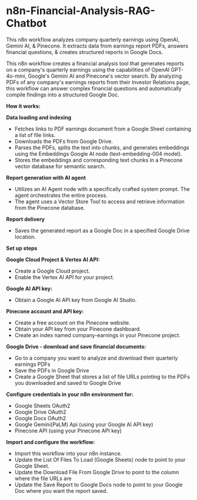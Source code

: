 # n8n-Financial-Analysis-RAG-Chatbot
This n8n workflow analyzes company quarterly earnings using OpenAI, Gemini AI, &amp; Pinecone. It extracts data from earnings report PDFs, answers financial questions, &amp; creates structured reports in Google Docs.

This n8n workflow creates a financial analysis tool that generates reports on a company's quarterly earnings using the capabilities of OpenAI GPT-4o-mini, Google's Gemini AI and Pinecone's vector search. By analyzing PDFs of any company's earnings reports from their Investor Relations page, this workflow can answer complex financial questions and automatically compile findings into a structured Google Doc.

**How it works:**

**Data loading and indexing**

*   Fetches links to PDF earnings document from a Google Sheet containing a list of file links.
*   Downloads the PDFs from Google Drive.
*   Parses the PDFs, splits the text into chunks, and generates embeddings using the Embeddings Google AI node (text-embedding-004 model).
*   Stores the embeddings and corresponding text chunks in a Pinecone vector database for semantic search.

**Report generation with AI agent**

*   Utilizes an AI Agent node with a specifically crafted system prompt. The agent orchestrates the entire process.
*   The agent uses a Vector Store Tool to access and retrieve information from the Pinecone database.

**Report delivery**

*   Saves the generated report as a Google Doc in a specified Google Drive location.

**Set up steps**

**Google Cloud Project & Vertex AI API:**

*   Create a Google Cloud project.
*   Enable the Vertex AI API for your project.

**Google AI API key:**

*   Obtain a Google AI API key from Google AI Studio.

**Pinecone account and API key:**

*   Create a free account on the Pinecone website.
*   Obtain your API key from your Pinecone dashboard.
*   Create an index named company-earnings in your Pinecone project.

**Google Drive - download and save financial documents:**

*   Go to a company you want to analyze and download their quarterly earnings PDFs
*   Save the PDFs in Google Drive
*   Create a Google Sheet that stores a list of file URLs pointing to the PDFs you downloaded and saved to Google Drive

**Configure credentials in your n8n environment for:**

*   Google Sheets OAuth2
*   Google Drive OAuth2
*   Google Docs OAuth2
*   Google Gemini(PaLM) Api (using your Google AI API key)
*   Pinecone API (using your Pinecone API key)

**Import and configure the workflow:**

*   Import this workflow into your n8n instance.
*   Update the List Of Files To Load (Google Sheets) node to point to your Google Sheet.
*   Update the Download File From Google Drive to point to the column where the file URLs are
*   Update the Save Report to Google Docs node to point to your Google Doc where you want the report saved.

